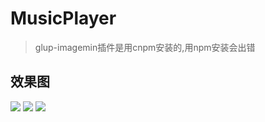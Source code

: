# MusicPlayer
>glup-imagemin插件是用cnpm安装的,用npm安装会出错

## 效果图

![](2020-09-10-21-03-37.png) 
![](2020-09-10-21-04-14.png) 
![](2020-09-10-21-04-31.png)
